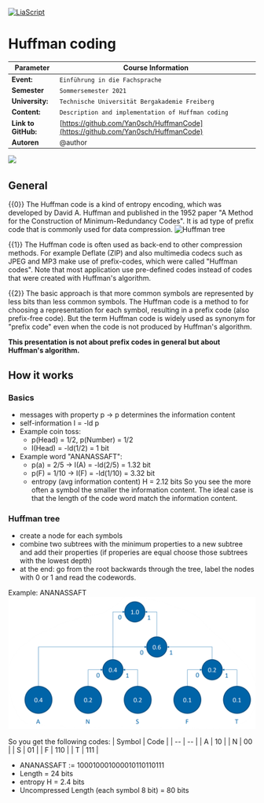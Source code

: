 <!--
import: https://github.com/liascript/CodeRunner
-->

[![LiaScript](https://raw.githubusercontent.com/LiaScript/LiaScript/master/badges/course.svg)](https://liascript.github.io/course/?https://raw.githubusercontent.com/Yan0sch/HuffmanCode/master/HuffmanCode.md#1)

# Huffman coding
| Parameter                | Course Information |
| - | - |
| **Event:** | `Einführung in die Fachsprache` |
| **Semester** |  `Sommersemester 2021` |
| **University:** | `Technische Universität Bergakademie Freiberg` |
| **Content:**  | `Description and implementation of Huffman coding` |
| **Link to GitHub:** | [https://github.com/Yan0sch/HuffmanCode](https://github.com/Yan0sch/HuffmanCode) |
| **Autoren** | @author |

![](https://media.giphy.com/media/26tn33aiTi1jkl6H6/source.gif)

## General
{{0}}
The Huffman code is a kind of entropy encoding, which was developed by David A. Huffman and published in the 1952 paper "A Method for the Construction of Minimum-Redundancy Codes". It is ad type of prefix code that is commonly used for data compression.
![Huffman tree](https://upload.wikimedia.org/wikipedia/commons/thumb/8/82/Huffman_tree_2.svg/1920px-Huffman_tree_2.svg.png "Example of a Huffman tree")

{{1}}
The Huffman code is often used as back-end to other compression methods. For example Deflate (ZIP) and also multimedia codecs such as JPEG and MP3 make use of prefix-codes, which were called "Huffman codes". Note that most application use pre-defined codes instead of codes that were created with Huffman's algorithm.

{{2}}
The basic approach is that more common symbols are represented by less bits than less common symbols. The Huffman code is a method to for choosing a representation for each symbol, resulting in a prefix code (also prefix-free code). But the term Huffman code is widely used as synonym for "prefix code" even when the code is not produced by Huffman's algorithm.

**This presentation is not about prefix codes in general but about Huffman's algorithm.**

## How it works
### Basics

* messages with property p → p determines the information content
* self-information I = -ld p
* Example coin toss:
  * p(Head) = 1/2, p(Number) = 1/2
  * I(Head) = -ld(1/2) = 1 bit
* Example word "ANANASSAFT":
  * p(a) = 2/5 → I(A) = -ld(2/5) = 1.32 bit
  * p(F) = 1/10 → I(F) = -ld(1/10) = 3.32 bit
  * entropy (avg information content) H = 2.12 bits
So you see the more often a symbol the smaller the information content. The ideal case is that the length of the code word match the information content.

<!--
p(A) = .4, I = 1.32 bit
p(N) = .2, I = 2.32 bits
p(S) = .2, I = 2.32 bits
p(F) = .1, I = 3.32 bits
p(N) = .1, I = 3.32 bits

H = 2.12 bits
-->

### Huffman tree

* create a node for each symbols
* combine two subtrees with the minimum properties to a new subtree and add their properties (if properies are equal choose those subtrees with the lowest depth)
* at the end: go from the root backwards through the tree, label the nodes with 0 or 1 and read the codewords.

Example: ANANASSAFT
![Example Tree](img/Example.png)

So you get the following codes:
| Symbol | Code |
| -- | -- |
| A | 10 |
| N | 00 |
| S | 01 |
| F | 110 |
| T | 111 |

<!--
H = 2.4
-->

* ANANASSAFT := 100010001000010110110111
* Length = 24 bits
* entropy H = 2.4 bits
* Uncompressed Length (each symbol 8 bit) = 80 bits
